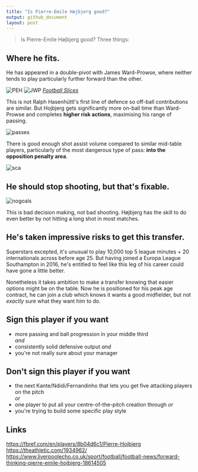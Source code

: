 ```yaml
---
title: "Is Pierre-Emile Højbjerg good?"
output: github_document
layout: post
---
```


> Is Pierre-Emile Højbjerg good? Three things:

## Where he fits.
He has appeared in a double-pivot with James Ward-Prowse, where neither tends to play particularly further forward than the other. 

![PEH]({{site.baseurl}}/images/2020-8-1-is-hojbjerg-good/PEH.png) ![JWP]({{site.baseurl}}/images/2020-8-1-is-hojbjerg-good/JWP.png)
[*Football Slices*](https://www.footballslices.com/stats/101859)

This is not Ralph Hasenhüttl's first line of defence so off-ball contributions are similar. But Hojbjerg gets significantly more on-ball time than Ward-Prowse and completes **higher risk actions**, maximising his range of passing.

![passes]({{site.baseurl}}/images/2020-8-1-is-hojbjerg-good/passes.png)

There is good enough shot assist volume compared to similar mid-table players, particularly of the most dangerous type of pass: **into the opposition penalty area**.

![sca]({{site.baseurl}}/images/2020-8-1-is-hojbjerg-good/sca.png)

## He should stop shooting, but that's fixable.

![nogoals]({{site.baseurl}}/images/2020-8-1-is-hojbjerg-good/playernogoals.png)

This is bad decision making, not bad shooting. Højbjerg has the skill to do even better by not hitting a long shot in most matches.

## He's taken impressive risks to get this transfer.

Superstars excepted, it's unusual to play 10,000 top 5 league minutes + 20 internationals across before age 25. But having joined a Europa League Southampton in 2016, he's entitled to feel like this leg of his career could have gone a little better.

Nonetheless it takes ambition to make a transfer knowing that easier options might be on the table.  Now he is positioned for his peak age contract, he can join a club which knows it wants a good midfielder, but not *exactly* sure what they want him to do.


## Sign this player if you want

* more passing and ball progression in your middle third  
	*and*  
* consistently solid defensive output
	*and*
* you're not really sure about your manager

## Don't sign this player if you want

* the next Kante/Ndidi/Fernandinho that lets you get five attacking players on the pitch  
	*or*  
* one player to put all your centre-of-the-pitch creation through
	*or*
* you're trying to build some specific play style

## Links

https://fbref.com/en/players/8b04d6c1/Pierre-Hojbjerg
https://theathletic.com/1934962/
https://www.liverpoolecho.co.uk/sport/football/football-news/forward-thinking-pierre-emile-hojbjerg-18614505
